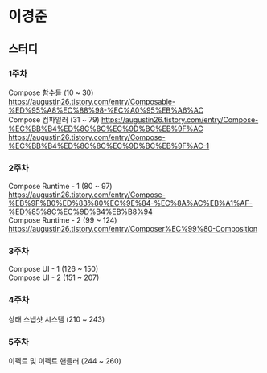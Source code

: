 # 이경준
## 스터디
### 1주차
Compose 함수들 (10 ~ 30) https://augustin26.tistory.com/entry/Composable-%ED%95%A8%EC%88%98-%EC%A0%95%EB%A6%AC <br>
Compose 컴파일러 (31 ~ 79) https://augustin26.tistory.com/entry/Compose-%EC%BB%B4%ED%8C%8C%EC%9D%BC%EB%9F%AC <br> 
https://augustin26.tistory.com/entry/Compose-%EC%BB%B4%ED%8C%8C%EC%9D%BC%EB%9F%AC-1

### 2주차
Compose Runtime - 1 (80 ~ 97) https://augustin26.tistory.com/entry/Compose-%EB%9F%B0%ED%83%80%EC%9E%84-%EC%8A%AC%EB%A1%AF-%ED%85%8C%EC%9D%B4%EB%B8%94 <br>
Compose Runtime - 2 (99 ~ 124) https://augustin26.tistory.com/entry/Composer%EC%99%80-Composition

### 3주차
Compose UI - 1 (126 ~ 150) <br>
Compose UI - 2 (151 ~ 207)

### 4주차
상태 스냅샷 시스템 (210 ~ 243)

### 5주차
이펙트 및 이펙트 핸들러 (244 ~ 260)
